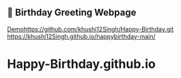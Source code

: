 ## 🎉 Birthday Greeting Webpage 

[Demo](https://fajarghifar.github.io/happybirthday/)https://github.com/khushi12Singh/Happy-Birthday.git
https://khushi12Singh.github.io/happybirthday-main/

# Happy-Birthday.github.io

